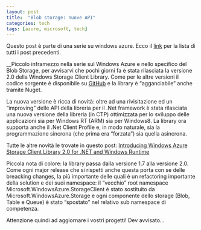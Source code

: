 ```yaml
---
layout: post
title:  "Blob storage: nuove API"
categories: tech
tags: [azure, microsoft, tech]
---
```



Questo post è parte di una serie su windows azure. Ecco il [link](http://blog.codiceplastico.com/melkio/index.php/2012/10/15/azure-intro/) per la lista di tutti i post precedenti.

__Piccolo inframezzo nella serie sul Windows Azure e nello specifico del Blob Storage, per avvisarvi che pochi giorni fa è stata rilasciata la versione 2.0 della Windows Storage Client Library. Come per le altre versioni il codice sorgente è disponibile su [GitHub](https://github.com/WindowsAzure/azure-sdk-for-net) e la library è &#8220;agganciabile&#8221; anche tramite Nuget.

La nuova versione è ricca di novità: oltre ad una rivisitazione ed un &#8220;improving&#8221; delle API della libreria per il .Net framework è stata rilasciata una nuova versione della libreria (in CTP) ottimizzata per lo sviluppo delle applicazioni sia per Windows RT (ARM) sia per Windows8. La library ora supporta anche il .Net Client Profile e, in modo naturale, sia la programmazione sincrona (che prima era &#8220;forzata&#8221;) sia quella asincrona.

Tutte le altre novità le trovate in questo post: [Introducing Windows Azure Storage Client Library 2.0 for .NET and Windows Runtime](http://blogs.msdn.com/b/windowsazurestorage/archive/2012/10/29/introducing-windows-azure-storage-client-library-2-0-for-net-and-windows-runtime.aspx)

Piccola nota di colore: la library passa dalla versione 1.7 alla versione 2.0. Come ogni major release che si rispetti anche questa porta con se delle breacking changes, la più importante delle quali è un refactoring importante della solution e dei suoi namespace: il &#8220;vecchio&#8221; root namespace Microsoft.WindowsAzure.StorageClient è stato sostituito da Microsoft.WindowsAzure.Storage e ogni componente dello storage (Blob, Table e Queue) è stato &#8220;spostato&#8221; nel relativo sub namespace di competenza.

Attenzione quindi ad aggiornare i vostri progetti!
Dev avvisato&#8230;

